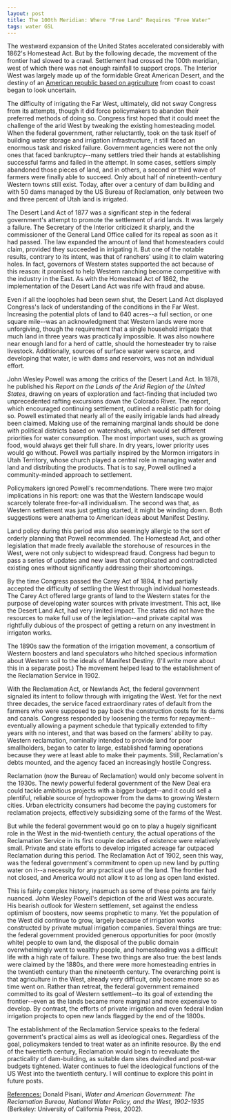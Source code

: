```yaml
---
layout: post
title: The 100th Meridian: Where "Free Land" Requires "Free Water"
tags: water GSL
---
```


The westward expansion of the United States accelerated considerably with 1862's Homestead Act. But by the following decade, the movement of the frontier had slowed to a crawl. Settlement had crossed the 100th meridian, west of which there was not enough rainfall to support crops. The Interior West was largely made up of the formidable Great American Desert, and the destiny of an <a href="/_posts/2023-11-25-Agrarian Foundations.md">American republic based on agriculture</a> from coast to coast began to look uncertain.

The difficulty of irrigating the Far West, ultimately, did not sway Congress from its attempts, though it did force policymakers to abandon their preferred methods of doing so. Congress first hoped that it could meet the challenge of the arid West by tweaking the existing homesteading model. When the federal government, rather reluctantly, took on the task itself of building water storage and irrigation infrastructure, it still faced an enormous task and risked failure. Government agencies were not the only ones that faced bankruptcy--many settlers tried their hands at establishing successful farms and failed in the attempt. In some cases, settlers simply abandoned those pieces of land, and in others, a second or third wave of farmers were finally able to succeed. Only about half of nineteenth-century Western towns still exist. Today, after over a century of dam building and with 50 dams managed by the US Bureau of Reclamation, only between two and three percent of Utah land is irrigated. 

The Desert Land Act of 1877 was a significant step in the federal government's attempt to promote the settlement of arid lands. It was largely a failure. The Secretary of the Interior criticized it sharply, and the commissioner of the General Land Office called for its repeal as soon as it had passed. The law expanded the amount of land that homesteaders could claim, provided they succeeded in irrigating it. But one of the notable results, contrary to its intent, was that of ranchers' using it to claim watering holes. In fact, governors of Western states supported the act because of this reason: it promised to help Western ranching become competitive with the industry in the East. As with the Homestead Act of 1862, the implementation of the Desert Land Act was rife with fraud and abuse.

Even if all the loopholes had been sewn shut, the Desert Land Act displayed Congress's lack of understanding of the conditions in the Far West. Increasing the potential plots of land to 640 acres--a full section, or one square mile--was an acknowledgment that Western lands were more unforgiving, though the requirement that a single household irrigate that much land in three years was practically impossible. It was also nowhere near enough land for a herd of cattle, should the homesteader try to raise livestock. Additionally, sources of surface water were scarce, and developing that water, ie with dams and reservoirs, was not an individual effort.  

John Wesley Powell was among the critics of the Desert Land Act. In 1878, he published his <i>Report on the Lands of the Arid Region of the United States</i>, drawing on years of exploration and fact-finding that included two unprecedented rafting excursions down the Colorado River. The report, which encouraged continuing settlement, outlined a realistic path for doing so. Powell estimated that nearly all of the easily irrigable lands had already been claimed. Making use of the remaining marginal lands should be done with political districts based on watersheds, which would set different priorities for water consumption. The most important uses, such as growing food, would always get their full share. In dry years, lower priority uses would go without. Powell was partially inspired by the Mormon irrigators in Utah Territory, whose church played a central role in managing water and land and distributing the products. That is to say, Powell outlined a community-minded approach to settlement.

Policymakers ignored Powell's recommendations. There were two major implications in his report: one was that the Western landscape would scarcely tolerate free-for-all individualism. The second was that, as Western settlement was just getting started, it might be winding down. Both suggestions were anathema to American ideas about Manifest Destiny.

Land policy during this period was also seemingly allergic to the sort of orderly planning that Powell recommended. The Homestead Act, and other legislation that made freely available the storehouse of resources in the West, were not only subject to widespread fraud. Congress had begun to pass a series of updates and new laws that complicated and contradicted existing ones without significantly addressing their shortcomings. 

By the time Congress passed the Carey Act of 1894, it had partially accepted the difficulty of settling the West through individual homesteads. The Carey Act offered large grants of land to the Western states for the purpose of developing water sources with private investment. This act, like the Desert Land Act, had very limited impact. The states did not have the resources to make full use of the legislation--and private capital was rightfully dubious of the prospect of getting a return on any investment in irrigaton works.

The 1890s saw the formation of the irrigation movement, a consortium of Western boosters and land speculators who hitched specious information about Western soil to the ideals of Manifest Destiny. (I'll write more about this in a separate post.) The movement helped lead to the establishment of the Reclamation Service in 1902.

With the Reclamation Act, or Newlands Act, the federal government signaled its intent to follow through with irrigating the West. Yet for the next three decades, the service faced extraordinary rates of default from the farmers who were supposed to pay back the construction costs for its dams and canals. Congress responded by loosening the terms for repayment--eventually allowing a payment schedule that typically extended to fifty years with no interest, and that was based on the farmers' ability to pay. Western reclamation, nominally intended to provide land for poor smallholders, began to cater to large, established farming operations because they were at least able to make their payments. Still, Reclamation's debts mounted, and the agency faced an increasingly hostile Congress.

Reclamation (now the Bureau of Reclamation) would only become solvent in the 1930s. The newly powerful federal government of the New Deal era could tackle ambitious projects with a bigger budget--and it could sell a plentiful, reliable source of hydropower from the dams to growing Western cities. Urban electricity consumers had become the paying customers for reclamation projects, effectively subsidizing some of the farms of the West.

But while the federal government would go on to play a hugely significant role in the West in the mid-twentieth century, the actual operations of the Reclamation Service in its first couple decades of existence were relatively small. Private and state efforts to develop irrigated acreage far outpaced Reclamation during this period. The Reclamation Act of 1902, seen this way, was the federal government's commitment to open up new land by putting water on it--a necessity for any practical use of the land. The frontier had not closed, and America would not allow it to as long as open land existed.

This is fairly complex history, inasmuch as some of these points are fairly nuanced. John Wesley Powell's depiction of the arid West was accurate. His bearish outlook for Western settlement, set against the endless optimism of boosters, now seems prophetic to many. Yet the population of the West did continue to grow, largely because of irrigation works constructed by private mutual irrigation companies. Several things are true: the federal government provided generous opportunities for poor (mostly white) people to own land, the disposal of the public domain overwhelmingly went to wealthy people, and homesteading was a difficult life with a high rate of failure. These two things are also true: the best lands were claimed by the 1880s, and there were more homesteading entries in the twentieth century than the nineteenth century. The overarching point is that agriculture in the West, already very difficult, only became more so as time went on. Rather than retreat, the federal government remained committed to its goal of Western settlement--to its goal of extending the frontier--even as the lands became more marginal and more expensive to develop. By contrast, the efforts of private irrigation and even federal Indian irrigation projects to open new lands flagged by the end of the 1800s. 

The establishment of the Reclamation Service speaks to the federal government's practical aims as well as ideological ones. Regardless of the goal, policymakers tended to treat water as an infinite resource. By the end of the twentieth century, Reclamation would begin to reevaluate the practicality of dam-building, as suitable dam sites dwindled and post-war budgets tightened. Water continues to fuel the ideological functions of the US West into the twentieth century. I will continue to explore this point in future posts.

<u>References:</u>
Donald Pisani, <i>Water and American Government: The Reclamation Bureau, National Water Policy, and the West, 1902-1935</i> (Berkeley: University of California Press, 2002).
